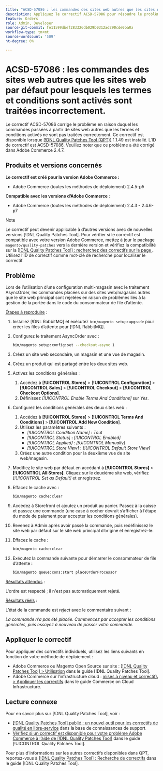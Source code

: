 ```yaml
---
title: "ACSD-57086 : les commandes des sites web autres que les sites web par défaut pour lesquels les termes et conditions sont activés sont traitées incorrectement"
description: Appliquez le correctif ACSD-57086 pour résoudre le problème Adobe Commerce en raison duquel les commandes passées à partir de sites web non par défaut avec des termes et conditions activés ne sont pas traitées correctement.
feature: Orders
role: Admin, Developer
source-git-commit: fe11599dbef283326db029b0312ad290cde0ba0a
workflow-type: tm+mt
source-wordcount: '509'
ht-degree: 0%

---
```


# ACSD-57086 : les commandes des sites web autres que les sites web par défaut pour lesquels les termes et conditions sont activés sont traitées incorrectement.

Le correctif ACSD-57086 corrige le problème en raison duquel les commandes passées à partir de sites web autres que les termes et conditions activés ne sont pas traitées correctement. Ce correctif est disponible lorsque [[!DNL Quality Patches Tool (QPT)]](https://experienceleague.adobe.com/fr/docs/commerce-knowledge-base/kb/announcements/commerce-announcements/magento-quality-patches-released-new-tool-to-self-serve-quality-patches) 1.1.49 est installé. L’ID de correctif est ACSD-57086. Veuillez noter que ce problème a été corrigé dans Adobe Commerce 2.4.7.

## Produits et versions concernés

**Le correctif est créé pour la version Adobe Commerce :**

* Adobe Commerce (toutes les méthodes de déploiement) 2.4.5-p5

**Compatible avec les versions d’Adobe Commerce :**

* Adobe Commerce (toutes les méthodes de déploiement) 2.4.3 - 2.4.6-p7

>[!NOTE]
>
>Le correctif peut devenir applicable à d’autres versions avec de nouvelles versions [!DNL Quality Patches Tool]. Pour vérifier si le correctif est compatible avec votre version Adobe Commerce, mettez à jour le package `magento/quality-patches` vers la dernière version et vérifiez la compatibilité sur la [[!DNL Quality Patches Tool] : recherchez des correctifs sur la page ](https://experienceleague.adobe.com/tools/commerce-quality-patches/index.html?lang=fr). Utilisez l’ID de correctif comme mot-clé de recherche pour localiser le correctif.

## Problème

Lors de l’utilisation d’une configuration multi-magasin avec le traitement AsyncOrder, les commandes placées sur des sites web/magasins autres que le site web principal sont rejetées en raison de problèmes liés à la gestion de la portée dans le code du consommateur de file d’attente.

<u>Étapes à reproduire</u> :

1. Installez [!DNL RabbitMQ] et exécutez `bin/magento setup:upgrade` pour créer les files d’attente pour [!DNL RabbitMQ].
1. Configurez le traitement AsyncOrder avec :

   ```bash
   bin/magento setup:config:set --checkout-async 1
   ```

1. Créez un site web secondaire, un magasin et une vue de magasin.
1. Créez un produit qui est partagé entre les deux sites web.
1. Activez les conditions générales :
   1. Accédez à **[!UICONTROL Stores]** > **[!UICONTROL Configuration]** > **[!UICONTROL Sales]** > **[!UICONTROL Checkout]** > **[!UICONTROL Checkout Options]**.
   1. Définissez *[!UICONTROL Enable Terms And Conditions]* sur *Yes*.
1. Configurez les conditions générales des deux sites web :
   1. Accédez à **[!UICONTROL Stores]** > **[!UICONTROL Terms And Conditions]** > **[!UICONTROL Add New Condition]**.
   1. Utilisez les paramètres suivants :
      * *[!UICONTROL Condition Name]* : *Tout*
      * *[!UICONTROL Status]* : *[!UICONTROL Enabled]*
      * *[!UICONTROL Applied]* : *[!UICONTROL Manually]*
      * *[!UICONTROL Store View]* : *[!UICONTROL Default Store View]*
   1. Créez une autre condition pour la deuxième vue de site web/magasin.
1. Modifiez le site web par défaut en accédant à **[!UICONTROL Stores]** > **[!UICONTROL All Stores]**. Cliquez sur le deuxième site web, vérifiez *[!UICONTROL Set as Default]* et enregistrez.
1. Effacez le cache avec :

   ```bash
   bin/magento cache:clear
   ```

1. Accédez à Storefront et ajoutez un produit au panier. Passez à la caisse et passez une commande (une case à cocher devrait s’afficher à l’étape du mode de paiement pour accepter les conditions générales).
1. Revenez à Admin après avoir passé la commande, puis redéfinissez le site web par défaut sur le site web principal d’origine et enregistrez-le.
1. Effacez le cache :

   ```bash
   bin/magento cache:clear
   ```

1. Exécutez la commande suivante pour démarrer le consommateur de file d’attente :

   ```bash
   bin/magento queue:cons:start placeOrderProcessor
   ```

<u>Résultats attendus</u> :

L&#39;ordre est respecté ; il n&#39;est pas automatiquement rejeté.

<u>Résultats réels</u> :

L’état de la commande est *reject* avec le commentaire suivant :

*La commande n’a pas été placée. Commencez par accepter les conditions générales, puis essayez à nouveau de passer votre commande.*

## Appliquer le correctif

Pour appliquer des correctifs individuels, utilisez les liens suivants en fonction de votre méthode de déploiement :

* Adobe Commerce ou Magento Open Source sur site : [[!DNL Quality Patches Tool] > Utilisation](/help/tools/quality-patches-tool/usage.md) dans le guide [!DNL Quality Patches Tool].
* Adobe Commerce sur l’infrastructure cloud : [mises à niveau et correctifs > Appliquer les correctifs](https://experienceleague.adobe.com/docs/commerce-cloud-service/user-guide/develop/upgrade/apply-patches.html?lang=fr) dans le guide Commerce on Cloud Infrastructure.

## Lecture connexe

Pour en savoir plus sur [!DNL Quality Patches Tool], voir :

* [[!DNL Quality Patches Tool] publié : un nouvel outil pour les correctifs de qualité en libre-service](https://experienceleague.adobe.com/fr/docs/commerce-knowledge-base/kb/announcements/commerce-announcements/magento-quality-patches-released-new-tool-to-self-serve-quality-patches) dans la base de connaissances de support.
* [Vérifiez si un correctif est disponible pour votre problème Adobe Commerce à l’aide de  [!DNL Quality Patches Tool]](/help/tools/quality-patches-tool/patches-available-in-qpt/check-patch-for-magento-issue-with-magento-quality-patches.md) dans le guide [!UICONTROL Quality Patches Tool].


Pour plus d&#39;informations sur les autres correctifs disponibles dans QPT, reportez-vous à [[!DNL Quality Patches Tool] : Recherche de correctifs](https://experienceleague.adobe.com/tools/commerce-quality-patches/index.html?lang=fr) dans le guide [!DNL Quality Patches Tool].
